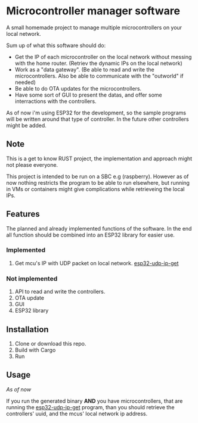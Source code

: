 # Microcontroller manager software
A small homemade project to manage multiple microcontrollers on your local network.

Sum up of what this software should do:
- Get the IP of each microcontroller on the local network without messing with the home router. (Retriev the dynamic IPs on the local network)
- Work as a "data gateway". (Be able to read and write the microcontrollers. Also be able to communicate with the "outworld" if needed)
- Be able to do OTA updates for the microcontrollers.
- Have some sort of GUI to present the datas, and offer some interractions with the controllers.

As of now i'm using ESP32 for the development, so the sample programs will be written around that type of controller. In the future other controllers might be added. 

## Note
This is a get to know RUST project, the implementation and approach might not please everyone.

This project is intended to be run on a SBC e.g (raspberry). However as of now nothing restricts the program to be able to run elsewhere, but running in VMs or containers might give complications while retrieveing the local IPs.

## Features
The planned and already implemented functions of the software. In the end all function should be combined into an ESP32 library for easier use.
### Implemented
1. Get mcu's IP with UDP packet on local network. [esp32-udp-ip-get](https://github.com/dcrntn/esp32-udp-ip-get)

### Not implemented
1. API to read and write the controllers.
2. OTA update
3. GUI 
4. ESP32 library

## Installation
1. Clone or download this repo.
2. Build with Cargo
3. Run

## Usage
*As of now*

If you run the generated binary **AND** you have microcontrollers, that are running the [esp32-udp-ip-get](https://github.com/dcrntn/esp32-udp-ip-get) program, than you should retrieve the controllers' uuid, and the mcus' local network ip address.
